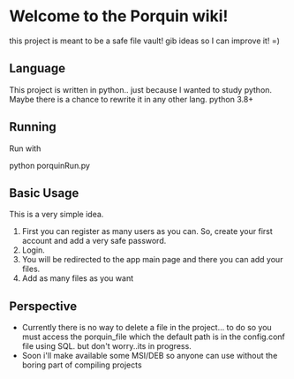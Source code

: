 
# Welcome to the Porquin wiki!
this project is meant to be a safe file vault! 
gib ideas so I can improve it! =)

## Language
This project is written in python.. just because I wanted to study python.
Maybe there is a chance to rewrite it in any other lang.
python 3.8+

## Running
Run with 

python porquinRun.py 

## Basic Usage
This is a very simple idea.
1. First you can register as many users as you can. So, create your first account and add a very safe password.
2. Login.
3. You will be redirected to the app main page and there you can add your files.
4. Add as many files as you want

## Perspective
* Currently there is no way to delete a file  in the project... to do so you must access the porquin_file which the default path is in the config.conf file using SQL.  but don't worry..its in progress.
* Soon i'll make available some MSI/DEB so anyone can use without the boring part of compiling projects
